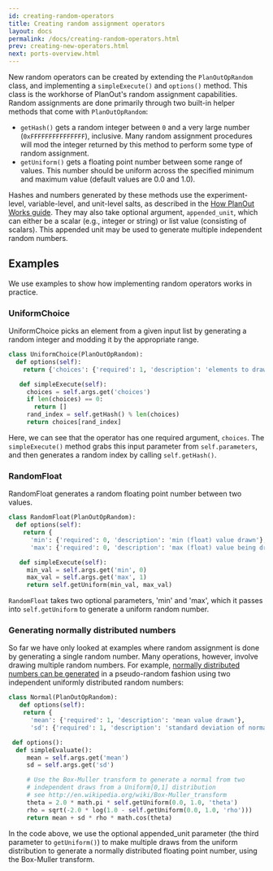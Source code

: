 ```yaml
---
id: creating-random-operators
title: Creating random assignment operators
layout: docs
permalink: /docs/creating-random-operators.html
prev: creating-new-operators.html
next: ports-overview.html
---
```


New random operators can be created by extending the `PlanOutOpRandom` class,
and implementing a `simpleExecute()` and `options()` method.
This class is the workhorse of PlanOut's random assignment capabilities.
Random assignments are done primarily through two built-in helper methods that come with `PlanOutOpRandom`:

 - `getHash()` gets a random integer between `0` and a very large number (`0xFFFFFFFFFFFFFFF`), inclusive.
 Many random assignment procedures will mod the integer returned by
 this method to perform some type of random assignment.
 - `getUniform()` gets a floating point number between some range of values.
This number should be uniform across the specified minimum and maximum value (default values are 0.0 and 1.0).

Hashes and numbers generated by these methods use the experiment-level,
variable-level, and unit-level salts, as described in the
 [How PlanOut Works guide](how-planout-works.html). 
They may also take optional argument, `appended_unit`, which can
either be a scalar (e.g., integer or string) or list value
(consisting of scalars). This appended unit may be used to generate
multiple independent random numbers.

## Examples
We use examples to show how implementing random operators works in practice.

### UniformChoice
UniformChoice picks an element from a given input list by generating a random integer and modding it by the appropriate range.

```python
class UniformChoice(PlanOutOpRandom):
  def options(self):
    return {'choices': {'required': 1, 'description': 'elements to draw from'}}

   def simpleExecute(self):
     choices = self.args.get('choices')
     if len(choices) == 0:
       return []
     rand_index = self.getHash() % len(choices)
     return choices[rand_index]
```

Here, we can see that the operator has one required argument, `choices`.  The `simpleExecute()` method grabs this input parameter from `self.parameters`, and then generates a random index by calling `self.getHash()`.

### RandomFloat
RandomFloat generates a random floating point number between two values.

```python
class RandomFloat(PlanOutOpRandom):
  def options(self):
    return {
      'min': {'required': 0, 'description': 'min (float) value drawn'},
      'max': {'required': 0, 'description': 'max (float) value being drawn'}}

   def simpleExecute(self):
     min_val = self.args.get('min', 0)
     max_val = self.args.get('max', 1)
     return self.getUniform(min_val, max_val)
```
`RandomFloat` takes two optional parameters, 'min' and 'max', which it passes into `self.getUniform` to generate a uniform random number. 

### Generating normally distributed numbers
So far we have only looked at examples where random assignment is done by
generating a single random number.
Many operations, however, involve drawing multiple random numbers.
For example, [normally distributed numbers can be generated](http://en.wikipedia.org/wiki/Box-Muller_transform) in a pseudo-random
fashion using two independent uniformly distributed random numbers:

```python
class Normal(PlanOutOpRandom):
   def options(self):
    return {
      'mean': {'required': 1, 'description': 'mean value drawn'},
      'sd': {'required': 1, 'description': 'standard deviation of normal'}}

 def options():
  def simpleEvaluate():
     mean = self.args.get('mean')
     sd = self.args.get('sd')

     # Use the Box-Muller transform to generate a normal from two
     # independent draws from a Uniform[0,1] distribution
     # see http://en.wikipedia.org/wiki/Box-Muller_transform
     theta = 2.0 * math.pi * self.getUniform(0.0, 1.0, 'theta')
     rho = sqrt(-2.0 * log(1.0 - self.getUniform(0.0, 1.0, 'rho')))
     return mean + sd * rho * math.cos(theta)
```

In the code above, we use the optional appended_unit parameter (the third parameter to `getUniform()`) to make multiple draws from the uniform distribution to generate a normally distributed floating point number, using the Box-Muller transform.
